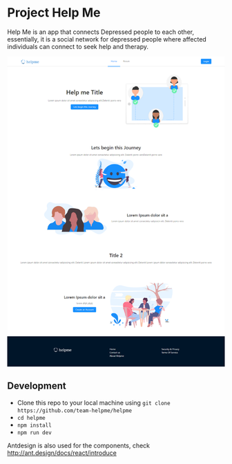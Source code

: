 # Project Help Me

Help Me is an app that connects Depressed people to each other, essentially, it is a social network for depressed people where affected individuals can connect to seek help and therapy.

<img src="static/helpme_landing.png">

## Development

- Clone this repo to your local machine using `git clone https://github.com/team-helpme/helpme`
- `cd helpme`
- `npm install`
- `npm run dev`

Antdesign is also used for the components, check <http://ant.design/docs/react/introduce>
